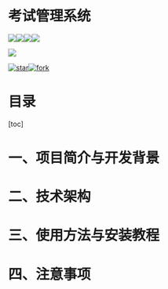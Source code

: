 # 考试管理系统

![](https://img.shields.io/badge/Java-1.8+-green.svg)![](https://img.shields.io/badge/MySQL-5.7+-blue.svg)![](https://img.shields.io/badge/Vue-3.0+-red)![](https://img.shields.io/badge/Maven-3.0+-blue)

[![](https://img.shields.io/badge/blog-@cfnjs-red.svg)](https://www.cnblogs.com/cfnjs)

[![star](https://gitee.com/cfnjs20020602/ems/badge/star.svg?theme=dark)](https://gitee.com/cfnjs20020602/lerun2)[![fork](https://gitee.com/cfnjs20020602/ems/badge/fork.svg??theme=dark)](https://gitee.com/cfnjs20020602/lerun2)

# 目录

[toc]

# 一、项目简介与开发背景

# 二、技术架构

# 三、使用方法与安装教程

# 四、注意事项
